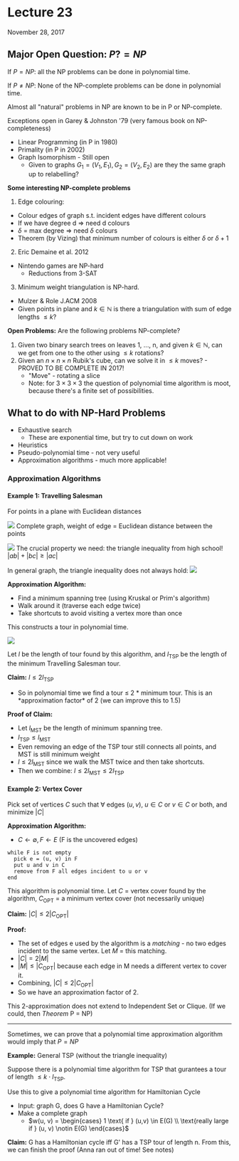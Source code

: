 # Lecture 23

November 28, 2017

## Major Open Question: $P ?= NP$

If $P = NP$:
all the NP problems can be done in polynomial time.

If $P \neq NP$:
None of the NP-complete problems can be done in polynomial time.

Almost all "natural" problems in NP are known to be in P or NP-complete.

Exceptions open in Garey & Johnston '79 (very famous book on NP-completeness)

- Linear Programming (in P in 1980)
- Primality (in P in 2002)
- Graph Isomorphism - Still open
  - Given to graphs $G_1 = (V_1, E_1), G_2=(V_2, E_2)$ are they the same graph up to relabelling?

**Some interesting NP-complete problems**

1. Edge colouring:

- Colour edges of graph s.t. incident edges have different colours
- If we have degree d => need d colours
- $\delta$ = max degree => need $\delta$ colours
- Theorem (by Vizing) that minimum number of colours is either $\delta$ or $\delta + 1$

2. Eric Demaine et al. 2012

- Nintendo games are NP-hard
  - Reductions from 3-SAT

3. Minimum weight triangulation is NP-hard.

- Mulzer & Role J.ACM 2008
- Given points in plane and $k \in \mathbb{N}$ is there a triangulation with sum of edge lengths $\leq k$?

**Open Problems:** Are the following problems NP-complete?

1. Given two binary search trees on leaves 1, ..., n, and given $k \in \mathbb{N}$, can we get from one to the other using $\leq k$ rotations?
2. Given an $n \times n \times n$ Rubik's cube, can we solve it in $\leq k$ moves? - PROVED TO BE COMPLETE IN 2017!
   - "Move" - rotating a slice
   - Note: for $3 \times 3 \times 3$ the question of polynomial time algorithm is moot, because there's a finite set of possibilities.

## What to do with NP-Hard Problems

- Exhaustive search
  - These are exponential time, but try to cut down on work
- Heuristics
- Pseudo-polynomial time - not very useful
- Approximation algorithms - much more applicable!

### Approximation Algorithms

#### Example 1: Travelling Salesman

For points in a plane with Euclidean distances

![](/images/lectures/CS341/23-1.png) Complete graph, weight of edge = Euclidean distance between the points

![](/images/lectures/CS341/23-2.png) The crucial property we need: the triangle inequality from high school! $|ab| + |bc| \geq |ac|$

In general graph, the triangle inequality does not always hold: ![](/images/lectures/CS341/23-3.png)

**Approximation Algorithm:**

- Find a minimum spanning tree (using Kruskal or Prim's algorithm)
- Walk around it (traverse each edge twice)
- Take shortcuts to avoid visiting a vertex more than once

This constructs a tour in polynomial time.

![](/images/lectures/CS341/23-4.png)

Let $l$ be the length of tour found by this algorithm, and $l_{\text{TSP}}$ be the length of the minimum Travelling Salesman tour.

**Claim:** $l \leq 2l_{\text{TSP}}$

- So in polynomial time we find a tour $\leq$ 2 * minimum tour. This is an *approximation factor\* of 2 (we can improve this to 1.5)

**Proof of Claim:**

- Let $l_{\text{MST}}$ be the length of minimum spanning tree.
- $l_{\text{TSP}} \leq l_{\text{MST}}$
- Even removing an edge of the TSP tour still connects all points, and MST is still minimum weight
- $l \leq 2l_{\text{MST}}$ since we walk the MST twice and then take shortcuts.
- Then we combine: $l \leq 2l_{\text{MST}} \leq 2l_{\text{TSP}}$

#### Example 2: Vertex Cover

Pick set of vertices $C$ such that $\forall$ edges $(u, v)$, $u \in C$ or $v \in C$ or both, and minimize $|C|$

**Approximation Algorithm:**

- $C \leftarrow \emptyset, F \leftarrow E$ (F is the uncovered edges)

```none
while F is not empty
  pick e = (u, v) in F
  put u and v in C
  remove from F all edges incident to u or v
end
```

This algorithm is polynomial time. Let $C$ = vertex cover found by the algorithm, $C_{\text{OPT}}$ = a minimum vertex cover (not necessarily unique)

**Claim:** $|C| \leq 2|C_{\text{OPT}}|$

**Proof:**

- The set of edges e used by the algorithm is a _matching_ - no two edges incident to the same vertex. Let $M$ = this matching.
- $|C| = 2|M|$
- $|M| \leq |C_{\text{OPT}}|$ because each edge in M needs a different vertex to cover it.
- Combining, $|C| \leq 2|C_{\text{OPT}}|$
- So we have an approximation factor of 2.

This 2-approximation does not extend to Independent Set or Clique. (If we could, then _Theorem_ P = NP)

---

Sometimes, we can prove that a polynomial time approximation algorithm would imply that $P = NP$

**Example:** General TSP (without the triangle inequality)

Suppose there is a polynomial time algorithm for TSP that gurantees a tour of length $\leq k \cdot l_{\text{TSP}}$.

Use this to give a polynomial time algorithm for Hamiltonian Cycle

- Input: graph G, does G have a Hamiltonian Cycle?
- Make a complete graph
  - $w(u, v) = \begin{cases} 1 \text{ if } (u,v) \in E(G) \\ \text{really large if } (u, v) \notin E(G) \end{cases}$

**Claim:** G has a Hamiltonian cycle iff G' has a TSP tour of length n. From this, we can finish the proof (Anna ran out of time! See notes)
